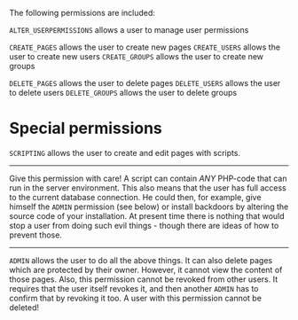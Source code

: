 The following permissions are included:

`ALTER_USERPERMISSIONS` allows a user to manage user permissions

`CREATE_PAGES` allows the user to create new pages
`CREATE_USERS` allows the user to create new users
`CREATE_GROUPS` allows the user to create new groups

`DELETE_PAGES` allows the user to delete pages
`DELETE_USERS` allows the user to delete users
`DELETE_GROUPS` allows the user to delete groups

# Special permissions

`SCRIPTING` allows the user to create and edit pages with scripts.

---

Give this permission with care! A script can contain *ANY* PHP-code that can run in the server environment. This also means that the user has full access to the current database connection. He could then, for example, give himself the `ADMIN` permission (see below) or install backdoors by altering the source code of your installation. At present time there is nothing that would stop a user from doing such evil things - though there are ideas of how to prevent those.

---

`ADMIN` allows the user to do all the above things. It can also delete pages which are protected by their owner. However, it cannot view the content of those pages. Also, this permission cannot be revoked from other users. It requires that the user itself revokes it, and then another `ADMIN` has to confirm that by revoking it too. A user with this permission cannot be deleted!